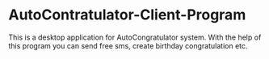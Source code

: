 AutoContratulator-Client-Program
================================

This is a desktop application for AutoCongratulator system. With the help of this program you can send free sms, create birthday congratulation etc.